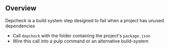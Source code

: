 
## Overview

Depcheck is a build system step designed to fail when a project has
unused dependencies

- Call `depcheck` with the folder containing the project's `package.json`
- Wire this call into a pulp command or an alternative build-system
